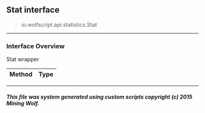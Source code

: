 ## Stat __interface__

>io.wolfscript.api.statistics.Stat

---

### Interface Overview

Stat wrapper

Method | Type   
--- | :--- 



---



##### This file was system generated using custom scripts copyright (c) 2015 Mining Wolf.
	

